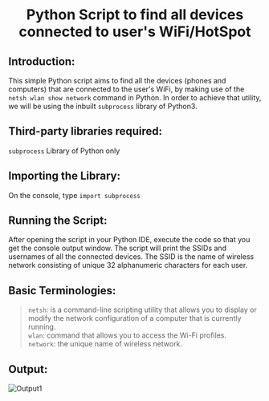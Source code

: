 # <p align="center">  Python Script to find all devices connected to user's WiFi/HotSpot</p>
## Introduction: 
This simple Python script aims to find all the devices (phones and computers) that are connected to the user's WiFi, by making use of the `netsh wlan show network` command in Python. In order to achieve that utility, we will be using the inbuilt `subprocess` library of Python3. 


## Third-party libraries required:
`subprocess` Library of Python only
## Importing the Library:
On the console, type `import subprocess`
## Running the Script:
After opening the script in your Python IDE, execute the code so that you get the console output window. 
The script will print the SSIDs and usernames of all the connected devices. The SSID is the name of wireless network consisting of unique 32 alphanumeric characters for each user.
## Basic Terminologies:
>`netsh`: is a command-line scripting utility that allows you to display or modify the network configuration of a computer that is currently running. <br>
>`wlan`: command that allows you to access the Wi-Fi profiles. <br>
>`network`: the unique name of wireless network. 
## Output:
![Output1](https://i.pinimg.com/originals/af/b8/66/afb866bdc64fd9bb103d350c440f22c1.png)
